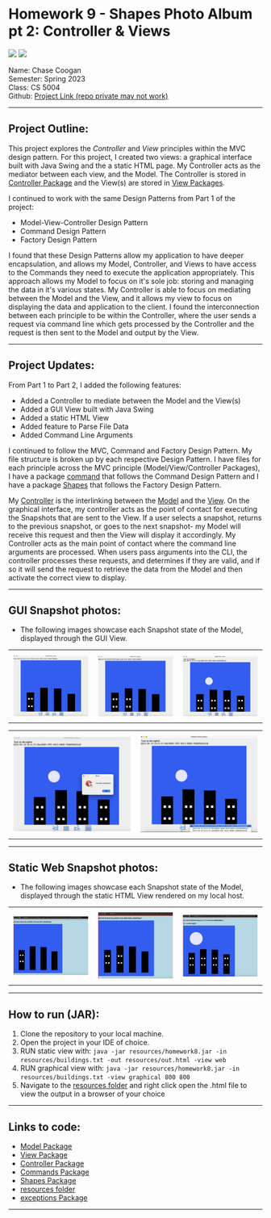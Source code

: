 # Homework 9 - Shapes Photo Album pt 2: Controller & Views
![](https://img.shields.io/badge/homework9-MVC-blue ) ![](https://img.shields.io/badge/Codestyle-Java-green)



Name: Chase Coogan\
Semester: Spring 2023\
Class: CS 5004\
Github: [Project Link (repo private may not work)](https://github.com/cwcoogan/homework9)
___
## Project Outline:                         
This project explores the _Controller_ and _View_ principles within the MVC design pattern. For this project, I created two views: a graphical interface built with Java Swing and the  a static HTML page. My Controller acts as the mediator between each view, and the Model. The Controller is stored in [Controller Package](src/Controller) and the View(s) are stored in [View Packages](src/View).

I continued to work with the same Design Patterns from Part 1 of the project:

* Model-View-Controller Design Pattern
* Command Design Pattern
* Factory Design Pattern

I found that these Design Patterns allow my application to have deeper encapsulation, and allows my Model, Controller, and Views to have access to the Commands they need to execute the application appropriately. This approach allows my Model to focus on it's sole job: storing and managing the data in it's various states. My Controller is able to focus on mediating between the Model and the View, and it allows my view to focus on displaying the data and application to the client. I found the interconnection between each principle to be within the Controller, where the user sends a request via command line which gets processed by the Controller and the request is then sent to the Model and output by the View.
___ 
## Project Updates:

From Part 1 to Part 2, I added the following features:
* Added a Controller to mediate between the Model and the View(s)
* Added a GUI View built with Java Swing
* Added a static HTML View
* Added feature to Parse File Data
* Added Command Line Arguments 

I continued to follow the MVC, Command and Factory Design Pattern. My file structure is broken up by each respective Design Pattern. I have files for each principle across the MVC principle (Model/View/Controller Packages), I have a package [command](src/commands) that follows the Command Design Pattern and I have a package [Shapes](src/shapes) that follows the Factory Design Pattern. 

My [Controller](src/Controller) is the interlinking between the [Model](src/Model) and the [View](src/View). On the graphical interface, my controller acts as the point of contact for executing the Snapshots that are sent to the View. If a user selects a snapshot, returns to the previous snapshot, or goes to the next snapshot- my Model will receive this request and then the View will display it accordingly. My Controller acts as the main point of contact where the command line arguments are processed. When users pass arguments into the CLI, the controller processes these requests, and determines if they are valid, and if so it will send the request to retrieve the data from the Model and then activate the correct view to display.

___
## GUI Snapshot photos:
* The following images showcase each Snapshot state of the Model, displayed through the GUI View.

<!-- Create a table for the first row with 3 columns -->
<table>
  <tr>
    <td style="padding: 10px;"><img src="src/images/defaultSnap.png" alt="Image 1" width="320"></td>
    <td style="padding: 10px;"><img src="src/images/snap2.png" alt="Image 2" width="320"></td>
    <td style="padding: 10px;"><img src="src/images/snap3.png" alt="Image 3" width="320"></td>
  </tr>
</table>
<!-- Create a table for the second row with 2 columns -->
<table>
  <tr>
    <td style="padding: 10px;"><img src="src/images/snap4Error.png" alt="Image 4" width="480"></td>
    <td style="padding: 10px;"><img src="src/images/snap5.png" alt="Image 5" width="480"></td>
  </tr>
</table>

___
## Static Web Snapshot photos:
* The following images showcase each Snapshot state of the Model, displayed through the static HTML View rendered on my local host.
<!-- Create a table for the first row with 3 columns -->
<table>
  <tr>
    <td style="padding: 10px;"><img src="src/images/static1.png" alt="Image 1" width="320"></td>
    <td style="padding: 10px;"><img src="src/images/static2.png" alt="Image 2" width="320"></td>
    <td style="padding: 10px;"><img src="src/images/static3.png" alt="Image 3" width="320"></td>
  </tr>
</table>

___
## How to run (JAR):
1. Clone the repository to your local machine.
2. Open the project in your IDE of choice.
4. RUN static view with: ```java -jar resources/homework8.jar -in resources/buildings.txt -out resources/out.html -view web ```
4. RUN graphical view with: ```java -jar resources/homework8.jar -in resources/buildings.txt -view graphical 800 800```
5. Navigate to the [resources folder](resources) and right click open the .html file to view the output in a browser of your choice
___ 
## Links to code:
* [Model Package](src/Model)
* [View Package](src/View)
* [Controller Package](src/Controller)
* [Commands Package](src/commands)
* [Shapes Package](src/shapes)
* [resources folder](resources)
* [exceptions Package](src/exceptions)

___ 

        








